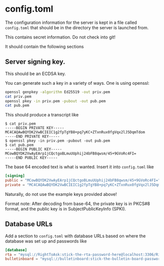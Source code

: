 # config.toml

The configuration information for the server is kept in a file called `config.toml` that should
be in the directory the server is launched from.

This contains secret information. Do not check into git!

It should contain the following sections

## Server signing key.

This should be an ECDSA key.

You can generate such a key in a variety of ways. One is using openssl:

```bash
openssl genpkey -algorithm Ed25519 -out priv.pem
cat priv.pem 
openssl pkey -in priv.pem -pubout -out pub.pem
cat pub.pem
```

This should produce a transcript like
```text
$ cat priv.pem 
-----BEGIN PRIVATE KEY-----
MC4CAQAwBQYDK2VwBCIEIC1g2fpTgYB8+pq7yKC+ZTxnRux0fgVqx2lJ5DqmTdom
-----END PRIVATE KEY-----
$ openssl pkey -in priv.pem -pubout -out pub.pem
$ cat pub.pem
-----BEGIN PUBLIC KEY-----
MCowBQYDK2VwAyEArp1jCQctgoBLmuUUphij24bFB8qwsm/45+9GVoRc4FI=
-----END PUBLIC KEY----- 
```
The base 64 encoded text is what is wanted. Insert it into `config.toml` like
```toml
[signing]
public = "MCowBQYDK2VwAyEArp1jCQctgoBLmuUUphij24bFB8qwsm/45+9GVoRc4FI="
private = "MC4CAQAwBQYDK2VwBCIEIC1g2fpTgYB8+pq7yKC+ZTxnRux0fgVqx2lJ5DqmTdom"
```

Naturally, do not use the example keys provided above!

Format note: After decoding from base-64, the private key is in PKCS#8 format, and the public key is in SubjectPublicKeyInfo (SPKI).

## Database URLs

Add a section to `config.toml` with database URLs based on where the database 
was set up and passwords like

```toml
[database]
rta = "mysql://RightToAsk:stick-the-rta-password-here@localhost:3306/RightToAsk"
bulletinboard = "mysql://bulletinboard:stick-the-bulletin-board-password-here@localhost:3306/bulletinboard"
```




